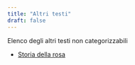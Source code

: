 ```yaml
---
title: "Altri testi"
draft: false
---
```


Elenco degli altri testi non categorizzabili

* [Storia della rosa](1_storia_rosa)